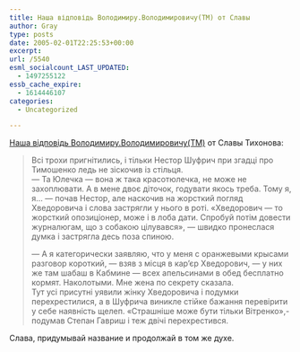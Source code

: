 ```yaml
---
title: Наша відповідь Володимиру.Володимировичу(ТМ) от Славы
author: Gray
type: posts
date: 2005-02-01T22:25:53+00:00
excerpt:
url: /5540
esml_socialcount_LAST_UPDATED:
  - 1497255122
essb_cache_expire:
  - 1614446107
categories:
  - Uncategorized

---
```








<a href="http://www.livejournal.com/users/_marillion_/11980.html" target="_blank">Наша відповідь Володимиру.Володимировичу(ТМ)</a> от Славы Тихонова:

> Всі трохи пригнітились, і тільки Нестор Шуфрич при згадці про Тимошенко ледь не зіскочив із стільця.  
> &#8212; Та Юлечка &#8212; вона ж така красотюлечка, не може не захоплювати. А в мене двоє діточок, годувати якось треба. Тому я, я&#8230; &#8212; почав Нестор, але наскочив на жорсткий погляд Хведоровича і слова застрягли у нього в роті. &#171;Хведорович &#8212; то жорсткий опозиціонер, може і в лоба дати. Спробуй потім довести журналюгам, що з собакою цілувався&#187;, &#8212; швидко пронеслася думка і застрягла десь поза спиною.
> 
> &#8212; А я категорически заявляю, что у меня с оранжевыми крысами разговор короткий, &#8212; взяв з місця в кар&#8217;єр Хведорович, &#8212; у них же там шабаш в Кабмине &#8212; всех апельсинами в обед бесплатно кормят. Наколотыми. Мне жена по секрету сказала.  
> Тут усі присутні уявили жінку Хведоровича і подумки перехрестилися, а в Шуфрича виникле стійке бажання перевірити у себе наявність щелеп. &#171;Страшніше може бути тільки Вітренко&#187;,- подумав Степан Гавриш і теж двічі перехрестився.

Слава, придумывай название и продолжай в том же духе.